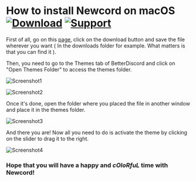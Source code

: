 # How to install Newcord on macOS [![Download][download-badge]][download-link] [![Support][support-badge]][support-link]

[download-badge]: https://kaiidoo.github.io/Newcord/icons/github/download.svg
[download-link]: https://kaiidoo.github.io/Newcord/src/newcord.theme.css
[support-badge]: https://kaiidoo.github.io/Newcord/icons/github/support.svg
[support-link]: https://github.com/Kaiidoo/Newcord/issues

First of all, go on this [page](https://betterdiscord.app/theme/Newcord), click on the download button and save the file wherever you want ( In the downloads folder for example. What matters is that you can find it ).

Then, you need to go to the Themes tab of BetterDiscord and click on "Open Themes Folder" to access the themes folder.

![Screenshot1](https://imgur.com/l6GIWNU.png)

![Screenshot2](https://imgur.com/9XOgUtQ.png)

Once it's done, open the folder where you placed the file in another window and place it in the themes folder.

![Screenshot3](https://imgur.com/BtmhUdb.png)

And there you are! Now all you need to do is activate the theme by clicking on the slider to drag it to the right.

![Screenshot4](https://imgur.com/ybGPHyF.png)

### Hope that you will have a happy and _cOloRfuL_ time with Newcord!
